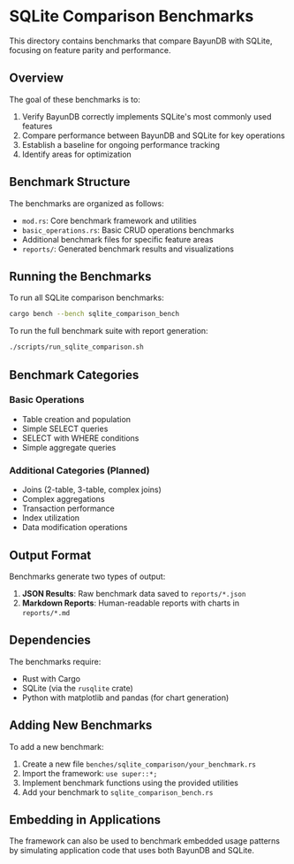 # SQLite Comparison Benchmarks

This directory contains benchmarks that compare BayunDB with SQLite, focusing on feature parity and performance.

## Overview

The goal of these benchmarks is to:

1. Verify BayunDB correctly implements SQLite's most commonly used features
2. Compare performance between BayunDB and SQLite for key operations
3. Establish a baseline for ongoing performance tracking
4. Identify areas for optimization

## Benchmark Structure

The benchmarks are organized as follows:

- `mod.rs`: Core benchmark framework and utilities
- `basic_operations.rs`: Basic CRUD operations benchmarks
- Additional benchmark files for specific feature areas
- `reports/`: Generated benchmark results and visualizations

## Running the Benchmarks

To run all SQLite comparison benchmarks:

```bash
cargo bench --bench sqlite_comparison_bench
```

To run the full benchmark suite with report generation:

```bash
./scripts/run_sqlite_comparison.sh
```

## Benchmark Categories

### Basic Operations

- Table creation and population
- Simple SELECT queries
- SELECT with WHERE conditions
- Simple aggregate queries

### Additional Categories (Planned)

- Joins (2-table, 3-table, complex joins)
- Complex aggregations
- Transaction performance
- Index utilization
- Data modification operations

## Output Format

Benchmarks generate two types of output:

1. **JSON Results**: Raw benchmark data saved to `reports/*.json`
2. **Markdown Reports**: Human-readable reports with charts in `reports/*.md`

## Dependencies

The benchmarks require:

- Rust with Cargo
- SQLite (via the `rusqlite` crate)
- Python with matplotlib and pandas (for chart generation)

## Adding New Benchmarks

To add a new benchmark:

1. Create a new file `benches/sqlite_comparison/your_benchmark.rs`
2. Import the framework: `use super::*;`
3. Implement benchmark functions using the provided utilities
4. Add your benchmark to `sqlite_comparison_bench.rs`

## Embedding in Applications

The framework can also be used to benchmark embedded usage patterns by simulating application code that uses both BayunDB and SQLite. 